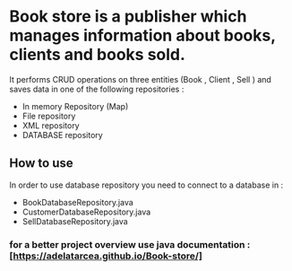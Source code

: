 # Book store is a publisher which manages information about books, clients and books sold.

It performs CRUD operations on three entities (Book , Client , Sell )  and saves data in one of the following repositories :
* In memory Repository (Map)
* File repository
* XML repository
* DATABASE repository
## How to use
 In order to use database repository you need to connect to a database  in :
* BookDatabaseRepository.java 
* CustomerDatabaseRepository.java 
* SellDatabaseRepository.java 
### for a better project overview use java documentation :  [https://adelatarcea.github.io/Book-store/]
